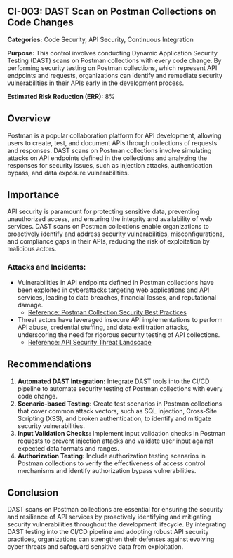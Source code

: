## CI-003: DAST Scan on Postman Collections on Code Changes

**Categories:** Code Security, API Security, Continuous Integration

**Purpose:** This control involves conducting Dynamic Application Security Testing (DAST) scans on Postman collections with every code change. By performing security testing on Postman collections, which represent API endpoints and requests, organizations can identify and remediate security vulnerabilities in their APIs early in the development process.

**Estimated Risk Reduction (ERR):** 8%

## Overview
Postman is a popular collaboration platform for API development, allowing users to create, test, and document APIs through collections of requests and responses. DAST scans on Postman collections involve simulating attacks on API endpoints defined in the collections and analyzing the responses for security issues, such as injection attacks, authentication bypass, and data exposure vulnerabilities.

## Importance
API security is paramount for protecting sensitive data, preventing unauthorized access, and ensuring the integrity and availability of web services. DAST scans on Postman collections enable organizations to proactively identify and address security vulnerabilities, misconfigurations, and compliance gaps in their APIs, reducing the risk of exploitation by malicious actors.

### Attacks and Incidents:
- Vulnerabilities in API endpoints defined in Postman collections have been exploited in cyberattacks targeting web applications and API services, leading to data breaches, financial losses, and reputational damage.
  - [Reference: Postman Collection Security Best Practices](https://learning.postman.com/docs/publishing-your-api/documenting-your-api/security/)
- Threat actors have leveraged insecure API implementations to perform API abuse, credential stuffing, and data exfiltration attacks, underscoring the need for rigorous security testing of API collections.
  - [Reference: API Security Threat Landscape](https://www.acunetix.com/blog/web-security-zone/api-security-threat-landscape/)

## Recommendations
1. **Automated DAST Integration:** Integrate DAST tools into the CI/CD pipeline to automate security testing of Postman collections with every code change.
2. **Scenario-based Testing:** Create test scenarios in Postman collections that cover common attack vectors, such as SQL injection, Cross-Site Scripting (XSS), and broken authentication, to identify and mitigate security vulnerabilities.
3. **Input Validation Checks:** Implement input validation checks in Postman requests to prevent injection attacks and validate user input against expected data formats and ranges.
4. **Authorization Testing:** Include authorization testing scenarios in Postman collections to verify the effectiveness of access control mechanisms and identify authorization bypass vulnerabilities.

## Conclusion
DAST scans on Postman collections are essential for ensuring the security and resilience of API services by proactively identifying and mitigating security vulnerabilities throughout the development lifecycle. By integrating DAST testing into the CI/CD pipeline and adopting robust API security practices, organizations can strengthen their defenses against evolving cyber threats and safeguard sensitive data from exploitation.
